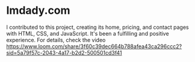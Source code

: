 # Imdady.com
I contributed to this project, creating its home, pricing, and contact pages with HTML, CSS, and JavaScript. It's been a fulfilling and positive experience. For details, check the video https://www.loom.com/share/3f60c39dec664b788afea43ca296ccc2?sid=5a79f57c-2043-4a17-b2d2-500501cd3f41
